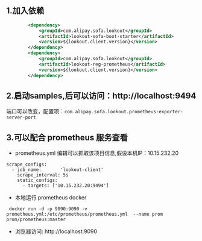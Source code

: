 ## 1.加入依赖

```xml
        <dependency>
            <groupId>com.alipay.sofa.lookout</groupId>
            <artifactId>lookout-sofa-boot-starter</artifactId>
            <version>${lookout.client.version}</version>
        </dependency>
        <dependency>
            <groupId>com.alipay.sofa.lookout</groupId>
            <artifactId>lookout-reg-prometheus</artifactId>
            <version>${lookout.client.version}</version>
        </dependency>
```

## 2.启动samples,后可以访问：http://localhost:9494

端口可以改变，配置项：`com.alipay.sofa.lookout.prometheus-exporter-server-port`

## 3.可以配合 prometheus 服务查看

- prometheus.yml 编辑可以抓取该项目信息,假设本机IP：10.15.232.20

```
scrape_configs:
  - job_name:       'lookout-client'
    scrape_interval: 5s
    static_configs:
      - targets: ['10.15.232.20:9494']

```
- 本地运行 prometheus docker

```
 docker run -d -p 9090:9090 -v prometheus.yml:/etc/prometheus/prometheus.yml  --name prom prom/prometheus:master
```

- 浏览器访问: http://localhost:9090